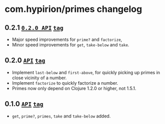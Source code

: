 # com.hypirion/primes changelog

## 0.2.1 [`0.2.0 API`][0.2.0-api] [`tag`][0.2.1-tag]

* Major speed improvements for `prime?` and `factorize`,
* Minor speed improvements for `get`, `take-below` and `take`.

## 0.2.0 [`API`][0.2.0-api] [`tag`][0.2.0-tag]

* Implement `last-below` and `first-above`, for quickly picking up primes in
  close vicinity of a number.
* Implement `factorize` to quickly factorize a number.
* Primes now only depend on Clojure 1.2.0 or higher, not 1.5.1.

## 0.1.0 [`API`][0.1.0-api] [`tag`][0.1.0-tag]

* `get`, `prime?`, `primes`, `take` and `take-below` added.

[0.2.1-tag]: https://github.com/hyPiRion/primes/tree/0.2.1
[0.2.0-tag]: https://github.com/hyPiRion/primes/tree/0.2.0
[0.2.0-api]: http://hypirion.github.com/primes/0.2.0/
[0.1.0-tag]: https://github.com/hyPiRion/primes/tree/0.1.0
[0.1.0-api]: http://hypirion.github.com/primes/0.1.0/
